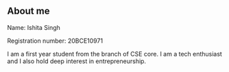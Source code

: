 ## About me

Name: Ishita Singh

Registration number: 20BCE10971

I am a first year student from the branch of CSE core. I am a tech enthusiast and I also hold deep interest in entrepreneurship.
